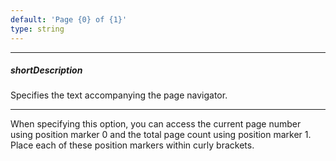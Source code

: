 ```yaml
---
default: 'Page {0} of {1}'
type: string
---
```

---
##### shortDescription
Specifies the text accompanying the page navigator.

---
When specifying this option, you can access the current page number using position marker 0 and the total page count using position marker 1. Place each of these position markers within curly brackets.